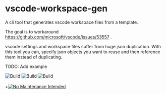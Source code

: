 # vscode-workspace-gen

A cli tool that generates vscode workspace files from a template.<br>

The goal is to workaround https://github.com/microsoft/vscode/issues/53557 .

vscode settings and workspace files suffer from huge json duplication. With this tool you can,
specify json objects you want to reuse and then reference them instead of duplicating.

TODO: Add example

![Build](https://github.com/iamsergio/vscode-workspace-gen/actions/workflows/tests.yml/badge.svg)
![Build](https://github.com/iamsergio/vscode-workspace-gen/actions/workflows/sanitizers.yml/badge.svg)
![Build](https://github.com/iamsergio/vscode-workspace-gen/actions/workflows/lints.yml/badge.svg)
</br></br>
+[![No Maintenance Intended](http://unmaintained.tech/badge.svg)](http://unmaintained.tech/)